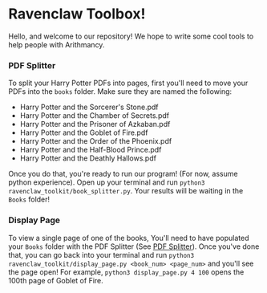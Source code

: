 # Ravenclaw Toolbox!

Hello, and welcome to our repository! We hope to write some cool tools to help people with Arithmancy. 

### PDF Splitter

To split your Harry Potter PDFs into pages, first you'll need to move your PDFs into the `books` folder. Make sure they are named the following:
* Harry Potter and the Sorcerer's Stone.pdf
* Harry Potter and the Chamber of Secrets.pdf
* Harry Potter and the Prisoner of Azkaban.pdf
* Harry Potter and the Goblet of Fire.pdf
* Harry Potter and the Order of the Phoenix.pdf
* Harry Potter and the Half-Blood Prince.pdf
* Harry Potter and the Deathly Hallows.pdf

Once you do that, you're ready to run our program! (For now, assume python experience). Open up your terminal and run `python3 ravenclaw_toolkit/book_splitter.py`. Your results will be waiting in the `Books` folder!


### Display Page

To view a single page of one of the books, You'll need to have populated your `Books` folder with the PDF Splitter (See [PDF Splitter](#pdf-splitter)). Once you've done that, you can go back into your terminal and run `python3 ravenclaw_toolkit/display_page.py <book_num> <page_num>` and you'll see the page open! For example, `python3 display_page.py 4 100` opens the 100th page of Goblet of Fire.
